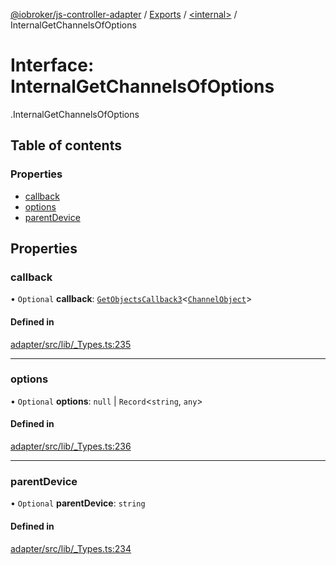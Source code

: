 [@iobroker/js-controller-adapter](../README.md) / [Exports](../modules.md) / [<internal\>](../modules/internal_.md) / InternalGetChannelsOfOptions

# Interface: InternalGetChannelsOfOptions

[<internal>](../modules/internal_.md).InternalGetChannelsOfOptions

## Table of contents

### Properties

- [callback](internal_.InternalGetChannelsOfOptions.md#callback)
- [options](internal_.InternalGetChannelsOfOptions.md#options)
- [parentDevice](internal_.InternalGetChannelsOfOptions.md#parentdevice)

## Properties

### callback

• `Optional` **callback**: [`GetObjectsCallback3`](../modules/internal_.md#getobjectscallback3)<[`ChannelObject`](internal_.ChannelObject.md)\>

#### Defined in

[adapter/src/lib/_Types.ts:235](https://github.com/ioBroker/ioBroker.js-controller/blob/180be0b1/packages/adapter/src/lib/_Types.ts#L235)

___

### options

• `Optional` **options**: ``null`` \| `Record`<`string`, `any`\>

#### Defined in

[adapter/src/lib/_Types.ts:236](https://github.com/ioBroker/ioBroker.js-controller/blob/180be0b1/packages/adapter/src/lib/_Types.ts#L236)

___

### parentDevice

• `Optional` **parentDevice**: `string`

#### Defined in

[adapter/src/lib/_Types.ts:234](https://github.com/ioBroker/ioBroker.js-controller/blob/180be0b1/packages/adapter/src/lib/_Types.ts#L234)
